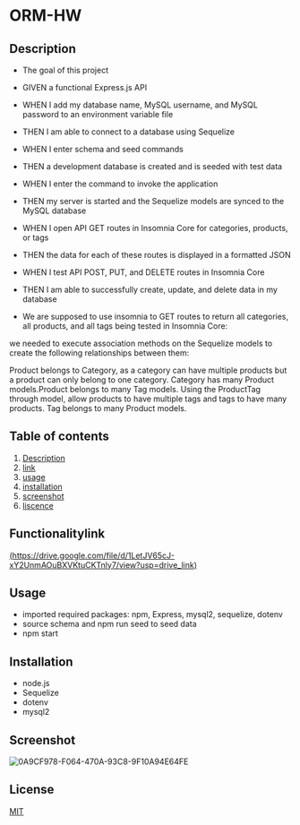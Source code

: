 # ORM-HW


## Description

- The goal of this project
- GIVEN a functional Express.js API
- WHEN I add my database name, MySQL username, and MySQL password to an environment variable file
- THEN I am able to connect to a database using Sequelize
- WHEN I enter schema and seed commands
- THEN a development database is created and is seeded with test data
- WHEN I enter the command to invoke the application
- THEN my server is started and the Sequelize models are synced to the MySQL database
- WHEN I open API GET routes in Insomnia Core for categories, products, or tags
- THEN the data for each of these routes is displayed in a formatted JSON
- WHEN I test API POST, PUT, and DELETE routes in Insomnia Core
- THEN I am able to successfully create, update, and delete data in my database

- We are supposed to use insomnia to GET routes to return all categories, all products, and all tags being tested in Insomnia Core:


we needed to execute association methods on the Sequelize models to create the following relationships between them:

Product belongs to Category, as a category can have multiple products but a product can only belong to one category.
Category has many Product models.Product belongs to many Tag models. Using the ProductTag through model, allow products to have multiple tags and tags to have many products. Tag belongs to many Product models.


  ## Table of contents

1. [ Description ](#Description)
2. [ link ](#Functionalitylink)
3. [ usage ](#Usage)
4. [ installation ](#Installation)
5. [ screenshot ](#Screenshot)
6. [ liscence ](#License)

## Functionalitylink


[(https://drive.google.com/file/d/1LetJV65cJ-xY2UnmAOuBXVKtuCKTnly7/view?usp=drive_link)
](https://drive.google.com/file/d/1RIAo2CLrrrBBB3io3152lLDjrNf0wIno/view?usp=drive_link)

## Usage
 - imported required packages: npm, Express, mysql2, sequelize, dotenv
 - source schema and npm run seed to seed data
 - npm start

## Installation 
- node.js
- Sequelize
- dotenv
- mysql2
  

## Screenshot 

![0A9CF978-F064-470A-93C8-9F10A94E64FE](https://github.com/elixit/orm-hw/assets/63372291/69ff90b8-1ca0-4a61-a224-895cef31eaf1)



## License

[MIT](https://choosealicense.com/licenses/mit/)

